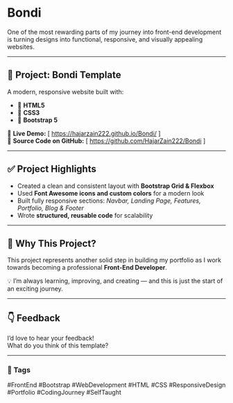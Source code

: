 # Bondi

One of the most rewarding parts of my journey into front-end development is turning designs into functional, responsive, and visually appealing websites.

---

## 📌 Project: Bondi Template
A modern, responsive website built with:

- 🚀 **HTML5**  
- 🎨 **CSS3**  
- 🧩 **Bootstrap 5**  

🔗 **Live Demo:** [ https://hajarzain222.github.io/Bondi/ ]  
📂 **Source Code on GitHub:** [ https://github.com/HajarZain222/Bondi ]  

---

## ✅ Project Highlights
- Created a clean and consistent layout with **Bootstrap Grid & Flexbox**  
- Used **Font Awesome icons and custom colors** for a modern look  
- Built fully responsive sections: *Navbar, Landing Page, Features, Portfolio, Blog & Footer*  
- Wrote **structured, reusable code** for scalability  

---

## 🌟 Why This Project?
This project represents another solid step in building my portfolio as I work towards becoming a professional **Front-End Developer**.  

💡 I’m always learning, improving, and creating — and this is just the start of an exciting journey.  

---

## 👇 Feedback
I’d love to hear your feedback!  
What do you think of this template?  

---

### 🔖 Tags
#FrontEnd #Bootstrap #WebDevelopment #HTML #CSS #ResponsiveDesign #Portfolio #CodingJourney #SelfTaught
